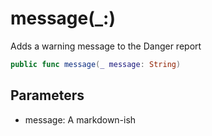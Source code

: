 # message(\_:)

Adds a warning message to the Danger report

``` swift
public func message(_ message: String)
```

## Parameters

  - message: A markdown-ish
